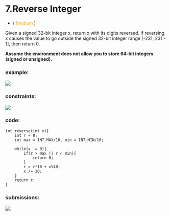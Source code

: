# 7.Reverse Integer
* (<span style="color: orange"> Medium </span>)

Given a signed 32-bit integer x, return x with its digits reversed. 
If reversing x causes the value to go outside the signed 32-bit 
integer range [-231, 231 - 1], then return 0.

**Assume the environment does not allow you to store 64-bit integers (signed or unsigned).**

### example:
![](https://i.imgur.com/WWTQ9Mb.png)

### constraints:
![](https://i.imgur.com/a3IKFxq.png)

### code:
```
int reverse(int x){
    int r = 0;
    int max = INT_MAX/10, min = INT_MIN/10;
    
    while(x != 0){
        if(r > max || r < min){
            return 0;
        } 
        r = r*10 + x%10;
        x /= 10;
    }
    return r;
}
```

### submissions:
![](https://i.imgur.com/bgurgVm.png)
